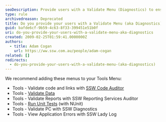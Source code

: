 ```yaml
---
seoDescription: Provide users with a Validate Menu (Diagnostics) to ensure website integrity and troubleshoot issues.
type: rule
archivedreason: Deprecated
title: Do you provide your users with a Validate Menu (aka Diagnostics)?
guid: bafde6cf-9b59-4c63-8f33-399451e51b0f
uri: do-you-provide-your-users-with-a-validate-menu-aka-diagnostics
created: 2009-02-25T01:59:41.0000000Z
authors:
  - title: Adam Cogan
    url: https://ww.ssw.com.au/people/adam-cogan
related: []
redirects:
  - do-you-provide-your-users-with-a-validate-menu-(aka-diagnostics)
---
```


We recommend adding these menus to your Tools Menu:

- Tools - Validate code and links with [SSW Code Auditor](https://codeauditor.com)
- Tools - [Validate Data](/menu-do-you-include-a-tools-validate-data)
- Tools - Validate Reports with SSW Reporting Services Auditor
- Tools - [Run Unit Tests](/rules-to-better-unit-tests) (with NUnit)
- Tools - Validate PC with SSW Diagnostics
- Tools - View Application Errors with SSW Lady Log

<!--endintro-->
